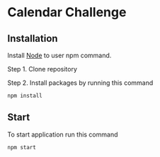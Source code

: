 # Calendar Challenge


## Installation 

Install [Node](https://nodejs.org/en/) to user npm command.

Step 1. Clone repository

Step 2. Install packages by running this command

```
npm install

```

## Start

To start application run this command

```
npm start

```